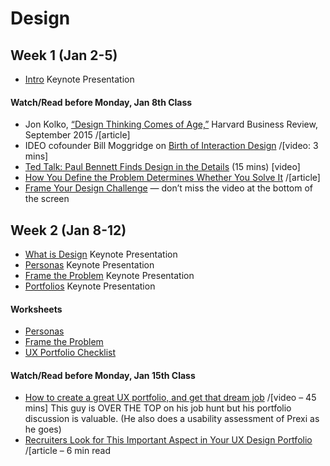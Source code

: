 # Design

## Week 1 (Jan 2-5)
* [Intro](https://drive.google.com/open?id=1Z67BeBCv86EwYmqFfE-uuQo5Ubx5HQAR) Keynote Presentation

#### Watch/Read before Monday, Jan 8th Class
* Jon Kolko, [“Design Thinking Comes of Age,”](https://hbr.org/2015/09/design-thinking-comes-of-age) Harvard Business Review, September 2015 /[article]
* IDEO cofounder Bill Moggridge on [Birth of Interaction Design](https://youtu.be/DAHHSS_WgfI) /[video: 3 mins]
* [Ted Talk: Paul Bennett Finds Design in the Details](https://www.ted.com/talks/paul_bennett_finds_design_in_the_details) (15 mins) [video]
* [How You Define the Problem Determines Whether You Solve It](https://hbr.org/2017/06/how-you-define-the-problem-determines-whether-you-solve-it) /[article]
* [Frame Your Design Challenge](http://www.designkit.org/methods/60) — don’t miss the video at the bottom of the screen 



## Week 2 (Jan 8-12)
* [What is Design](https://drive.google.com/file/d/1jrSeZla3K3G_qRt2OeGOui6IDzyJWYb1) Keynote Presentation
* [Personas](https://drive.google.com/file/d/1tKPe4KaMJKH4BsM_l3CefSULrNaMXiiR) Keynote Presentation
* [Frame the Problem](https://drive.google.com/file/d/1gKd-lL9ftspIgyPNwl2uYuIke5QwA_qC) Keynote Presentation
* [Portfolios](https://drive.google.com/file/d/1DtYNsi2qnpJIbEmasDLDKQfcWjglFsFo/view?usp=sharing) Keynote Presentation  



#### Worksheets
* [Personas](https://drive.google.com/open?id=0BzZTh8RNmGadaFdBM3NlYmxKOHM) 
* [Frame the Problem](https://drive.google.com/open?id=0BzZTh8RNmGadaFdBM3NlYmxKOHM) 
* [UX Portfolio Checklist](https://drive.google.com/open?id=1JIGagmFFzbrhrAwp5JuTcuLdriFsSa0T) 

	
#### Watch/Read before Monday, Jan 15th Class
* [How to create a great UX portfolio, and get that dream job](https://uideo.net/videos/474)  /[video – 45 mins] This guy is OVER THE TOP on his job hunt but his portfolio discussion is valuable. (He also does a usability assessment of Prexi as he goes)  
* [Recruiters Look for This Important Aspect in Your UX Design Portfolio](https://medium.muz.li/recruiters-look-for-this-important-aspect-in-your-portfolio-1947f15a7766)   /[article – 6 min read

